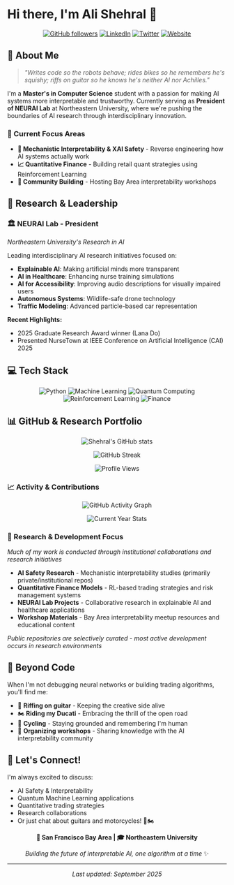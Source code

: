 # Hi there, I'm Ali Shehral 👋

<div align="center">
  
[![GitHub followers](https://img.shields.io/github/followers/shehral?label=Follow&style=social)](https://github.com/shehral)
[![LinkedIn](https://img.shields.io/badge/-LinkedIn-0077B5?style=flat&logo=linkedin&logoColor=white)](https://linkedin.com/in/shehral/)
[![Twitter](https://img.shields.io/badge/-Twitter-1DA1F2?style=flat&logo=twitter&logoColor=white)](https://x.com/shehral_)
[![Website](https://img.shields.io/badge/-Website-FF5722?style=flat&logo=google-chrome&logoColor=white)](https://www.shehral.com/)

</div>

## 🚀 About Me

> *"Writes code so the robots behave; rides bikes so he remembers he's squishy; riffs on guitar so he knows he's neither AI nor Achilles."*

I'm a **Master's in Computer Science** student with a passion for making AI systems more interpretable and trustworthy. Currently serving as **President of NEURAI Lab** at Northeastern University, where we're pushing the boundaries of AI research through interdisciplinary innovation.

### 🔬 Current Focus Areas
- **🧠 Mechanistic Interpretability & XAI Safety** - Reverse engineering how AI systems actually work
- **📈 Quantitative Finance** - Building retail quant strategies using Reinforcement Learning
- **🤝 Community Building** - Hosting Bay Area interpretability workshops

## 🎯 Research & Leadership

### 🏛️ NEURAI Lab - President
*Northeastern University's Research in AI*

Leading interdisciplinary AI research initiatives focused on:
- **Explainable AI**: Making artificial minds more transparent
- **AI in Healthcare**: Enhancing nurse training simulations 
- **AI for Accessibility**: Improving audio descriptions for visually impaired users
- **Autonomous Systems**: Wildlife-safe drone technology
- **Traffic Modeling**: Advanced particle-based car representation

**Recent Highlights:**
- 2025 Graduate Research Award winner (Lana Do)
- Presented NurseTown at IEEE Conference on Artificial Intelligence (CAI) 2025

## 💻 Tech Stack

<div align="center">

![Python](https://img.shields.io/badge/-Python-3776AB?style=flat&logo=python&logoColor=white)
![Machine Learning](https://img.shields.io/badge/-Machine%20Learning-FF6F00?style=flat&logo=tensorflow&logoColor=white)
![Quantum Computing](https://img.shields.io/badge/-Quantum%20ML-673AB7?style=flat&logo=quantum&logoColor=white)
![Reinforcement Learning](https://img.shields.io/badge/-Reinforcement%20Learning-009688?style=flat&logo=openai&logoColor=white)
![Finance](https://img.shields.io/badge/-Quantitative%20Finance-2E7D32?style=flat&logo=trading-view&logoColor=white)

</div>

## 📊 GitHub & Research Portfolio

<div align="center">
  
![Shehral's GitHub stats](https://github-readme-stats.vercel.app/api?username=shehral&show_icons=true&theme=radical)

![GitHub Streak](https://streak-stats.demolab.com/?user=shehral&theme=radical)

![Profile Views](https://komarev.com/ghpvc/?username=shehral&color=blueviolet&style=flat)

</div>

### 📈 Activity & Contributions

<div align="center">

![GitHub Activity Graph](https://github-readme-activity-graph.vercel.app/graph?username=shehral&theme=redical)

![Current Year Stats](https://github-readme-stats.vercel.app/api?username=shehral&show_icons=true&theme=radical&hide_title=true&hide_rank=true&show=reviews,discussions_started,discussions_answered,prs_merged,prs_merged_percentage)

</div>

### 🔬 Research & Development Focus
*Much of my work is conducted through institutional collaborations and research initiatives*

- **AI Safety Research** - Mechanistic interpretability studies (primarily private/institutional repos)
- **Quantitative Finance Models** - RL-based trading strategies and risk management systems  
- **NEURAI Lab Projects** - Collaborative research in explainable AI and healthcare applications
- **Workshop Materials** - Bay Area interpretability meetup resources and educational content

*Public repositories are selectively curated - most active development occurs in research environments*

## 🎸 Beyond Code

When I'm not debugging neural networks or building trading algorithms, you'll find me:

- 🎸 **Riffing on guitar** - Keeping the creative side alive
- 🏍️ **Riding my Ducati** - Embracing the thrill of the open road
- 🚴 **Cycling** - Staying grounded and remembering I'm human
- 🤝 **Organizing workshops** - Sharing knowledge with the AI interpretability community

## 🌟 Let's Connect!

I'm always excited to discuss:
- AI Safety & Interpretability
- Quantum Machine Learning applications
- Quantitative trading strategies
- Research collaborations
- Or just chat about guitars and motorcycles! 🎸🏍️

<div align="center">

**📍 San Francisco Bay Area | 🎓 Northeastern University**

*Building the future of interpretable AI, one algorithm at a time* ✨

</div>

---

<div align="center">
  <i>Last updated: September 2025</i>
</div>
